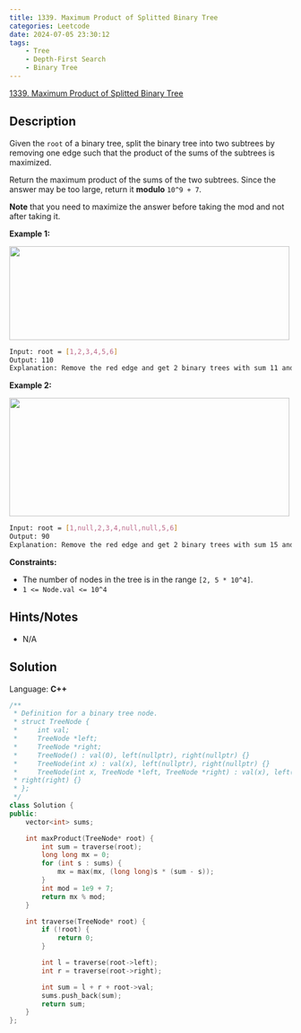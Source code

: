 ```yaml
---
title: 1339. Maximum Product of Splitted Binary Tree
categories: Leetcode
date: 2024-07-05 23:30:12
tags:
    - Tree
    - Depth-First Search
    - Binary Tree
---
```


[1339. Maximum Product of Splitted Binary Tree](https://leetcode.com/problems/maximum-product-of-splitted-binary-tree/description/)

## Description

Given the `root` of a binary tree, split the binary tree into two subtrees by removing one edge such that the product of the sums of the subtrees is maximized.

Return the maximum product of the sums of the two subtrees. Since the answer may be too large, return it **modulo** `10^9 + 7`.

**Note** that you need to maximize the answer before taking the mod and not after taking it.

**Example 1:**

<img alt="" src="https://assets.leetcode.com/uploads/2020/01/21/sample_1_1699.png" style="width: 500px; height: 167px;">

```bash
Input: root = [1,2,3,4,5,6]
Output: 110
Explanation: Remove the red edge and get 2 binary trees with sum 11 and 10. Their product is 110 (11*10)
```

**Example 2:**

<img alt="" src="https://assets.leetcode.com/uploads/2020/01/21/sample_2_1699.png" style="width: 500px; height: 211px;">

```bash
Input: root = [1,null,2,3,4,null,null,5,6]
Output: 90
Explanation: Remove the red edge and get 2 binary trees with sum 15 and 6.Their product is 90 (15*6)
```

**Constraints:**

- The number of nodes in the tree is in the range `[2, 5 * 10^4]`.
- `1 <= Node.val <= 10^4`

## Hints/Notes

- N/A

## Solution

Language: **C++**

```C++
/**
 * Definition for a binary tree node.
 * struct TreeNode {
 *     int val;
 *     TreeNode *left;
 *     TreeNode *right;
 *     TreeNode() : val(0), left(nullptr), right(nullptr) {}
 *     TreeNode(int x) : val(x), left(nullptr), right(nullptr) {}
 *     TreeNode(int x, TreeNode *left, TreeNode *right) : val(x), left(left),
 * right(right) {}
 * };
 */
class Solution {
public:
    vector<int> sums;

    int maxProduct(TreeNode* root) {
        int sum = traverse(root);
        long long mx = 0;
        for (int s : sums) {
            mx = max(mx, (long long)s * (sum - s));
        }
        int mod = 1e9 + 7;
        return mx % mod;
    }

    int traverse(TreeNode* root) {
        if (!root) {
            return 0;
        }

        int l = traverse(root->left);
        int r = traverse(root->right);

        int sum = l + r + root->val;
        sums.push_back(sum);
        return sum;
    }
};
```

